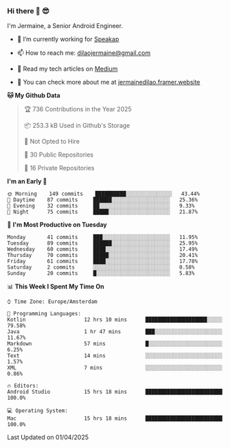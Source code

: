 ### Hi there 👋 😎
I'm Jermaine, a Senior Android Engineer.

- 🔭 I’m currently working for [Speakap](https://www.speakap.com/)

- 📫 How to reach me: dilaojermaine@gmail.com

- 📖 Read my tech articles on [Medium](https://jermainedilao.medium.com/)

- 👀 You can check more about me at [jermainedilao.framer.website](https://jermainedilao.framer.website)

<!--
**jermainedilao/jermainedilao** is a ✨ _special_ ✨ repository because its `README.md` (this file) appears on your GitHub profile.

Here are some ideas to get you started:

- 🔭 I’m currently working on ...
- 🌱 I’m currently learning ...
- 👯 I’m looking to collaborate on ...
- 🤔 I’m looking for help with ...
- 💬 Ask me about ...
- 📫 How to reach me: ...
- 😄 Pronouns: ...
- ⚡ Fun fact: ...
-->

<!--START_SECTION:waka-->
**🐱 My Github Data** 

> 🏆 736 Contributions in the Year 2025
 > 
> 📦 253.3 kB Used in Github's Storage 
 > 
> 🚫 Not Opted to Hire
 > 
> 📜 30 Public Repositories 
 > 
> 🔑 16 Private Repositories  
 > 
**I'm an Early 🐤** 

```text
🌞 Morning    149 commits    ██████████░░░░░░░░░░░░░░░   43.44% 
🌆 Daytime    87 commits     ██████░░░░░░░░░░░░░░░░░░░   25.36% 
🌃 Evening    32 commits     ██░░░░░░░░░░░░░░░░░░░░░░░   9.33% 
🌙 Night      75 commits     █████░░░░░░░░░░░░░░░░░░░░   21.87%

```
📅 **I'm Most Productive on Tuesday** 

```text
Monday       41 commits     ███░░░░░░░░░░░░░░░░░░░░░░   11.95% 
Tuesday      89 commits     ██████░░░░░░░░░░░░░░░░░░░   25.95% 
Wednesday    60 commits     ████░░░░░░░░░░░░░░░░░░░░░   17.49% 
Thursday     70 commits     █████░░░░░░░░░░░░░░░░░░░░   20.41% 
Friday       61 commits     ████░░░░░░░░░░░░░░░░░░░░░   17.78% 
Saturday     2 commits      ░░░░░░░░░░░░░░░░░░░░░░░░░   0.58% 
Sunday       20 commits     █░░░░░░░░░░░░░░░░░░░░░░░░   5.83%

```


📊 **This Week I Spent My Time On** 

```text
⌚︎ Time Zone: Europe/Amsterdam

💬 Programming Languages: 
Kotlin                   12 hrs 10 mins      ████████████████████░░░░░   79.58% 
Java                     1 hr 47 mins        ███░░░░░░░░░░░░░░░░░░░░░░   11.67% 
Markdown                 57 mins             █░░░░░░░░░░░░░░░░░░░░░░░░   6.25% 
Text                     14 mins             ░░░░░░░░░░░░░░░░░░░░░░░░░   1.57% 
XML                      7 mins              ░░░░░░░░░░░░░░░░░░░░░░░░░   0.86%

🔥 Editors: 
Android Studio           15 hrs 18 mins      █████████████████████████   100.0%

💻 Operating System: 
Mac                      15 hrs 18 mins      █████████████████████████   100.0%

```


 Last Updated on 01/04/2025
<!--END_SECTION:waka-->
